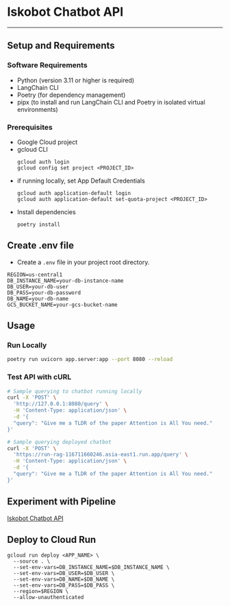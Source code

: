 # Iskobot Chatbot API

---

## Setup and Requirements

### Software Requirements
- Python (version 3.11 or higher is required)
- LangChain CLI
- Poetry (for dependency management)
- pipx (to install and run LangChain CLI and Poetry in isolated virtual environments)

### Prerequisites
- Google Cloud project
- gcloud CLI
    ```
    gcloud auth login
    gcloud config set project <PROJECT_ID>
    ```
- if running locally, set App Default Credentials
    ```
    gcloud auth application-default login
    gcloud auth application-default set-quota-project <PROJECT_ID>
    ```
- Install dependencies
    ```
    poetry install
    ```

## Create .env file
- Create a `.env` file in your project root directory.
```
REGION=us-central1
DB_INSTANCE_NAME=your-db-instance-name
DB_USER=your-db-user
DB_PASS=your-db-password
DB_NAME=your-db-name
GCS_BUCKET_NAME=your-gcs-bucket-name
```
## Usage
### Run Locally
```bash
poetry run uvicorn app.server:app --port 8080 --reload
```

### Test API with cURL

```bash
# Sample querying to chatbot running locally
curl -X 'POST' \
  'http://127.0.0.1:8080/query' \
  -H 'Content-Type: application/json' \
  -d '{
  "query": "Give me a TLDR of the paper Attention is All You need."
}'
```
```bash
# Sample querying deployed chatbot
curl -X 'POST' \
  'https://run-rag-116711660246.asia-east1.run.app/query' \
  -H 'Content-Type: application/json' \
  -d '{
  "query": "Give me a TLDR of the paper Attention is All You need."
}'
```


## Experiment with Pipeline
[Iskobot Chatbot API](https://run-rag-116711660246.asia-east1.run.app)


## Deploy to Cloud Run
```
gcloud run deploy <APP_NAME> \
  --source . \
  --set-env-vars=DB_INSTANCE_NAME=$DB_INSTANCE_NAME \
  --set-env-vars=DB_USER=$DB_USER \
  --set-env-vars=DB_NAME=$DB_NAME \
  --set-env-vars=DB_PASS=$DB_PASS \
  --region=$REGION \
  --allow-unauthenticated
```
